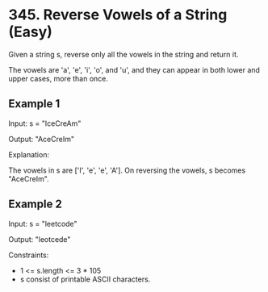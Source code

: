 # 345. Reverse Vowels of a String (Easy)

Given a string s, reverse only all the vowels in the string and return it.

The vowels are 'a', 'e', 'i', 'o', and 'u', and they can appear in both lower and upper cases, more than once.

## Example 1

Input: s = "IceCreAm"

Output: "AceCreIm"

Explanation:

The vowels in s are ['I', 'e', 'e', 'A']. On reversing the vowels, s becomes "AceCreIm".

## Example 2

Input: s = "leetcode"

Output: "leotcede"

Constraints:

- 1 <= s.length <= 3 \* 105
- s consist of printable ASCII characters.
